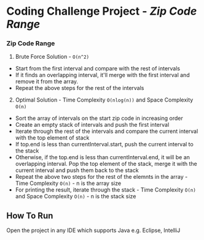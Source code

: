 # Coding Challenge Project - *Zip Code Range*

### Zip Code Range

1. Brute Force Solution - `O(n^2)`
* Start from the first interval and compare with the rest of intervals
* If it finds an overlapping interval, it'll merge with the first interval and remove it from the array.
* Repeat the above steps for the rest of the intervals
2. Optimal Solution - Time Complexity `O(nlog(n))` and Space Complexity `O(n)`
* Sort the array of intervals on the start zip code in increasing order
* Create an empty stack of intervals and push the first interval
* Iterate through the rest of the intervals and compare the current interval with the top element of stack
* If top.end is less than currentInterval.start, push the current interval to the stack
* Otherwise, if the top.end is less than currentInterval.end, it will be an overlapping interval. Pop the top element of the stack, merge it with the current interval and push them back to the stack
* Repeat the above two steps for the rest of the elemnts in the array - Time Complexity `O(n)` - n is the array size
* For printing the result, iterate through the stack - Time Complexity `O(n)` and Space Complexity `O(n)` - n is the stack size

## How To Run
Open the project in any IDE which supports Java e.g. Eclipse, IntelliJ


